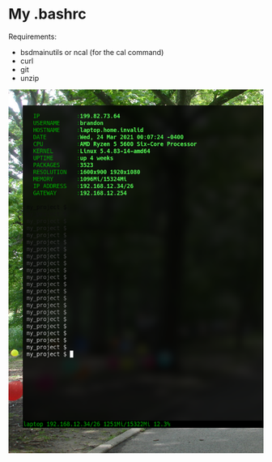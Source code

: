 # My .bashrc

Requirements:

* bsdmainutils or ncal (for the cal command)
* curl
* git
* unzip

![system_information](/screenshot.png)
